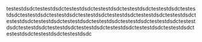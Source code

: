 testestdsdctestestdsdctestestdsdctestestdsdctestestdsdctestestdsdctestestdsdctestestdsdctestestdsdctestestdsdctestestdsdctestestdsdctestestdsdctestestdsdctestestdsdctestestdsdctestestdsdctestestdsdctestestdsdctestestdsdctestestdsdctestestdsdctestestdsdctestestdsdctestestdsdctestestdsdctestestdsdctestestdsdctestestdsdc